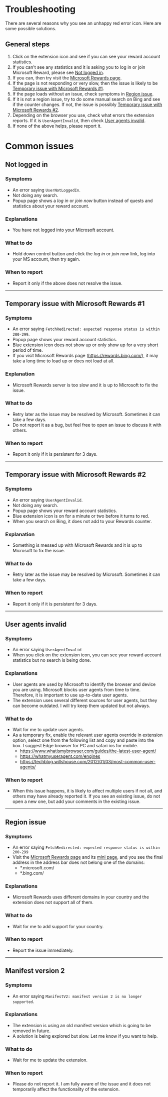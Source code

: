 
# Troubleshooting
There are several reasons why you see an unhappy red error icon. Here are some possible solutions.

## General steps

1. Click on the extension icon and see if you can see your reward account statistics. 
2. If you can't see any statistics and it is asking you to log in or join Microsoft Reward, please see [Not logged in](#Not-logged-in).
3. If you can, then try visit the [Microsoft Rewards page](https://rewards.bing.com/).
4. If the page is not responding or very slow, then the issue is likely to be  [Temporary issue with Microsoft Rewards #1](#temporary-issue-with-microsoft-rewards-1).
5. If the page loads without an issue, check symptoms in [Region issue](#region-issue). 
6. If it is not a region issue, try to do some manual search on Bing and see if the counter changes. If not, the issue is possibly [Temporary issue with Microsoft Rewards #2](#temporary-issue-with-microsoft-rewards-2).
7. Depending on the browser you use, check what errors the extension reports. If it is `UserAgentInvalid`, then check [User agents invalid](#user-agents-invalid).
8. If none of the above helps, please report it.

# Common issues
## Not logged in
### Symptoms
- An error saying `UserNotLoggedIn`.
- Not doing any search.
- Popup page shows a *log in* or *join now* button instead of quests and statistics about your reward account.

### Explanations
- You have not logged into your Microsoft account.

### What to do
- Hold down control button and click the *log in* or *join now* link, log into your MS account, then try again.

### When to report
- Report it only if the above does not resolve the issue.

----
## Temporary issue with Microsoft Rewards #1

### Symptoms
- An error saying `FetchRedirected: expected response status is within 200-299`.
- Popup page shows your reward account statistics.
- Blue extension icon does not show up or only show up for a very short period of time.
- If you visit Microsoft Rewards page (https://rewards.bing.com/), it may take a long time to load up or does not load at all.

### Explanation
- Microsoft Rewards server is too slow and it is up to Microsoft to fix the issue.

### What to do
- Retry later as the issue may be resolved by Microsoft. Sometimes it can take a few days.
- Do not report it as a bug, but feel free to open an issue to discuss it with others.

### When to report
- Report it only if it is persistent for 3 days.

----
## Temporary issue with Microsoft Rewards #2

### Symptoms
- An error saying `UserAgentInvalid`.
- Not doing any search.
- Popup page shows your reward account statistics.
- Blue extension icon is on for a minute or two before it turns to red.
- When you search on Bing, it does not add to your Rewards counter.

### Explanation
- Something is messed up with Microsoft Rewards and it is up to Microsoft to fix the issue.

### What to do
- Retry later as the issue may be resolved by Microsoft. Sometimes it can take a few days.

### When to report
- Report it only if it is persistent for 3 days.

----
## User agents invalid

### Symptoms
- An error saying `UserAgentInvalid`
- When you click on the extension icon, you can see your reward account statistics but no search is being done.

### Explanations
- User agents are used by Microsoft to identify the browser and device you are using. Microsoft blocks user agents from time to time. Therefore, it is important to use up-to-date user agents.
- The extension uses several different sources for user agents, but they can become outdated. I will try keep them updated but not always.

### What to do
- Wait for me to update user agents.
- As a temporary fix, enable the relevant user agents override in extension option, select one from the following list and copy and paste into the box. I suggest Edge browser for PC and safari ios for mobile.
   - https://www.whatismybrowser.com/guides/the-latest-user-agent/
   - https://whatmyuseragent.com/engines
   - https://techblog.willshouse.com/2012/01/03/most-common-user-agents/

### When to report
- When this issue happens, it is likely to affect multiple users if not all, and others may have already reported it. If you see an existing issue, do not open a new one, but add your comments in the existing issue.


----
## Region issue

### Symptoms
- An error saying `FetchRedirected: expected response status is within 200-299`
- Visit the [Microsoft Rewards page](https://rewards.bing.com/) and its [mini page](https://www.bing.com/rewardsapp/flyout?channel=0), and you see the final address in the address bar does not belong one of the domains:
  - *.microsoft.com/
  - *.bing.com/

### Explanations
- Microsoft Rewards uses different domains in your country and the extension does not support all of them. 

### What to do
- Wait for me to add support for your country.

### When to report
- Report the issue immediately.

----
## Manifest version 2

### Symptoms
- An error saying `ManifestV2: manifest version 2 is no longer supported`.
  
### Explanations
- The extension is using an old manifest version which is going to be removed in future.
- A solution is being explored but slow. Let me know if you want to help.

### What to do
- Wait for me to update the extension.

### When to report
- Please do not report it. I am fully aware of the issue and it does not temporarily affect the functionality of the extension.